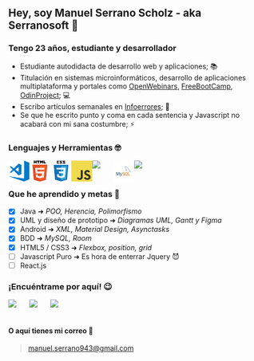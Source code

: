 ## Hey, soy Manuel Serrano Scholz - aka Serranosoft 👋

### Tengo 23 años, estudiante y desarrollador
- Estudiante autodidacta de desarrollo web y aplicaciones; 📚
- Titulación en sistemas microinformáticos, desarrollo de aplicaciones multiplataforma y portales como [OpenWebinars](https://openwebinars.net/), [FreeBootCamp](https://freecodecamp.org), [OdinProject](https://.theodinproject.com/); 💻
- Escribo artículos semanales en [Infoerrores](https://infoerrores.com/); 🤖
- Se que he escrito punto y coma en cada sentencia y Javascript no acabará con mi sana costumbre; ⚡

### Lenguajes y Herramientas 🤓
<img width="42px" align="left" src="https://raw.githubusercontent.com/github/explore/80688e429a7d4ef2fca1e82350fe8e3517d3494d/topics/visual-studio-code/visual-studio-code.png" />
<img width="42px" align="left" src="https://raw.githubusercontent.com/github/explore/80688e429a7d4ef2fca1e82350fe8e3517d3494d/topics/html/html.png" />
<img width="42px" align="left" src="https://raw.githubusercontent.com/github/explore/80688e429a7d4ef2fca1e82350fe8e3517d3494d/topics/css/css.png" />
<img width="42px" align="left" src="https://raw.githubusercontent.com/github/explore/80688e429a7d4ef2fca1e82350fe8e3517d3494d/topics/javascript/javascript.png" />
<img width="42px" align="left" src="https://www.flaticon.es/svg/static/icons/svg/1199/1199128.svg" />
<img width="42px" align="left" src="https://raw.githubusercontent.com/github/explore/80688e429a7d4ef2fca1e82350fe8e3517d3494d/topics/mysql/mysql.png" />
<img width="42px" align="left" src="https://www.flaticon.es/svg/static/icons/svg/38/38002.svg" />

<br />
<br />

### Que he aprendido y metas 🌱

- [x] Java ➜ *POO, Herencia, Polimorfismo*
- [x] UML y diseño de prototipo ➜ *Diagramas UML, Gantt y Figma*
- [x] Android ➜ *XML, Material Design, Asynctasks*
- [x] BDD ➜ *MySQL, Room*
- [x] HTML5 / CSS3 ➜ *Flexbox, position, grid*
- [ ] Javascript Puro ➜ Es hora de enterrar Jquery 😈
- [ ] React.js

### ¡Encuéntrame por aquí! 😉

[<img width="42px" align="left" src="https://www.flaticon.es/svg/static/icons/svg/174/174855.svg" />](https://instagram.com/manuuscholz/)
[<img width="42px" align="left" src="https://www.flaticon.es/svg/static/icons/svg/174/174857.svg" />](https://www.linkedin.com/in/manuel-serrano-scholz/)
[<img width="42px" align="left" src="https://www.flaticon.es/svg/static/icons/svg/733/733579.svg" />](https://twitter.com/infoerrores/)

<br />
<br />

#### O aquí tienes mi correo 🤠

> manuel.serrano943@gmail.com

